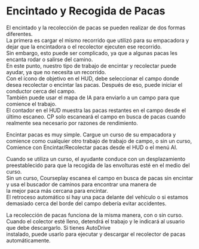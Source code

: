 # Encintado y Recogida de Pacas

  
El encintado y la recolección de pacas se pueden realizar de dos formas diferentes.  
La primera es cargar el mismo recorrido que utilizó para su empacadora y dejar que la encintadora o el recolector ejecuten ese recorrido.  
Sin embargo, esto puede ser complicado, ya que a algunas pacas les encanta rodar o salirse del camino.  
En este punto, nuestro tipo de trabajo de encintar y recolectar puede ayudar, ya que no necesita un recorrido.  
Con el ícono de objetivo en el HUD, debe seleccionar el campo donde desea recolectar o encintar las pacas. Después de eso, puede iniciar el conductor cerca del campo.  
También puede usar el mapa de IA para enviarlo a un campo para que comience el trabajo.  
El contador en el HUD muestra las pacas restantes en el campo desde el último escaneo. CP solo escaneará el campo en busca de pacas cuando realmente sea necesario por razones de rendimiento.  

  
Encintar pacas es muy simple. Cargue un curso de su empacadora y comience como cualquier otro trabajo de trabajo de campo, o sin un curso,  
Comience con Encintar/Recolectar pacas desde el HUD o el menú AI.  

  
Cuando se utiliza un curso, el ayudante conduce con un desplazamiento preestablecido para que la recogida de las envolturas esté en el medio del curso.  
Sin un curso, Courseplay escanea el campo en busca de pacas sin encintar y usa el buscador de caminos para encontrar una manera de  
la mejor paca más cercana para encintar.  
El retroceso automático si hay una paca delante del vehículo o si estamos demasiado cerca del borde del campo debería evitar accidentes.  

  
La recolección de pacas funciona de la misma manera, con o sin curso.  
Cuando el colector esté lleno, detendrá el trabajo y le indicará al usuario que debe descargarlo. Si tienes AutoDrive  
instalado, puede usarlo para ejecutar y descargar el recolector de pacas automáticamente.  

